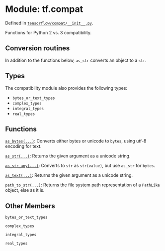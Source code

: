 <div itemscope itemtype="http://developers.google.com/ReferenceObject">
<meta itemprop="name" content="tf.compat" />
<meta itemprop="property" content="bytes_or_text_types"/>
<meta itemprop="property" content="complex_types"/>
<meta itemprop="property" content="integral_types"/>
<meta itemprop="property" content="real_types"/>
</div>

# Module: tf.compat



Defined in [`tensorflow/compat/__init__.py`](https://www.tensorflow.org/code/tensorflow/compat/__init__.py).

Functions for Python 2 vs. 3 compatibility.

## Conversion routines
In addition to the functions below, `as_str` converts an object to a `str`.


## Types
The compatibility module also provides the following types:

* `bytes_or_text_types`
* `complex_types`
* `integral_types`
* `real_types`

## Functions

[`as_bytes(...)`](../tf/compat/as_bytes.md): Converts either bytes or unicode to `bytes`, using utf-8 encoding for text.

[`as_str(...)`](../tf/compat/as_str.md): Returns the given argument as a unicode string.

[`as_str_any(...)`](../tf/compat/as_str_any.md): Converts to `str` as `str(value)`, but use `as_str` for `bytes`.

[`as_text(...)`](../tf/compat/as_str.md): Returns the given argument as a unicode string.

[`path_to_str(...)`](../tf/compat/path_to_str.md): Returns the file system path representation of a `PathLike` object, else as it is.

## Other Members

`bytes_or_text_types`

`complex_types`

`integral_types`

`real_types`

